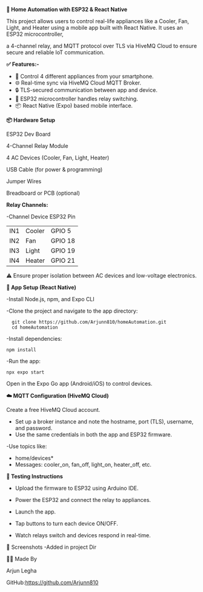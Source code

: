 **🏡 Home Automation with ESP32 & React Native**

This project allows users to control real-life appliances like a Cooler, Fan, Light, and Heater using a mobile app built with React Native. It uses an ESP32 microcontroller, 

a 4-channel relay, and MQTT protocol over TLS via HiveMQ Cloud to ensure secure and reliable IoT communication.


**✅ Features:-**

- 📱 Control 4 different appliances from your smartphone.
- 🌐 Real-time sync via HiveMQ Cloud MQTT Broker.
- 🔒 TLS-secured communication between app and device.
- 🧠 ESP32 microcontroller handles relay switching.
- 📦 React Native (Expo) based mobile interface.

**📦 Hardware Setup**

ESP32 Dev Board

4-Channel Relay Module

4 AC Devices (Cooler, Fan, Light, Heater)

USB Cable (for power & programming)

Jumper Wires

Breadboard or PCB (optional)

**Relay Channels:**

-Channel	Device	ESP32 Pin

  |  |  |  |
  |---|---|---|
  | IN1	|    Cooler	| GPIO 5  |
  | IN2	|    Fan	  | GPIO 18 |
  | IN3	|    Light	| GPIO 19 |
  | IN4	|    Heater	| GPIO 21 |
  

⚠️ Ensure proper isolation between AC devices and low-voltage electronics.

**📲 App Setup (React Native)**

-Install Node.js, npm, and Expo CLI

-Clone the project and navigate to the app directory:
```
  git clone https://github.com/Arjunn810/homeAutomation.git
  cd homeAutomation
```
-Install dependencies:

  `npm install`

-Run the app:

  `npx expo start`

Open in the Expo Go app (Android/iOS) to control devices.

**☁️ MQTT Configuration (HiveMQ Cloud)**

Create a free HiveMQ Cloud account.

 - Set up a broker instance and note the hostname, port (TLS), username, and password.
 - Use the same credentials in both the app and ESP32 firmware.
  
-Use topics like:

- home/devices*  
- Messages: cooler_on, fan_off, light_on, heater_off, etc.

**🧪 Testing Instructions**

- Upload the firmware to ESP32 using Arduino IDE.

- Power the ESP32 and connect the relay to appliances.

- Launch the app.

- Tap buttons to turn each device ON/OFF.

- Watch relays switch and devices respond in real-time.

📸 Screenshots
-Added in project Dir

🙋‍♂️ Made By

Arjun Legha

GitHub:https://github.com/Arjunn810


